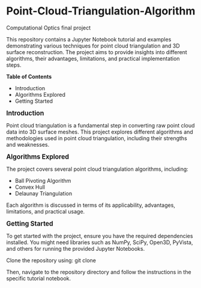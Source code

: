 # Point-Cloud-Triangulation-Algorithm
Computational Optics final project

This repository contains a Jupyter Notebook tutorial and examples demonstrating various techniques for point cloud triangulation and 3D surface reconstruction. The project aims to provide insights into different algorithms, their advantages, limitations, and practical implementation steps.

**Table of Contents**

- Introduction
- Algorithms Explored
- Getting Started

<span style="font-size: larger;">**Introduction**</span>

Point cloud triangulation is a fundamental step in converting raw point cloud data into 3D surface meshes. This project explores different algorithms and methodologies used in point cloud triangulation, including their strengths and weaknesses.

<span style="font-size: larger;">**Algorithms Explored**</span>

The project covers several point cloud triangulation algorithms, including:

- Ball Pivoting Algorithm
- Convex Hull
- Delaunay Triangulation

Each algorithm is discussed in terms of its applicability, advantages, limitations, and practical usage.

<span style="font-size: larger;">**Getting Started**</span>

To get started with the project, ensure you have the required dependencies installed. You might need libraries such as NumPy, SciPy, Open3D, PyVista, and others for running the provided Jupyter Notebooks.

Clone the repository using:
git clone 

Then, navigate to the repository directory and follow the instructions in the specific tutorial notebook.
